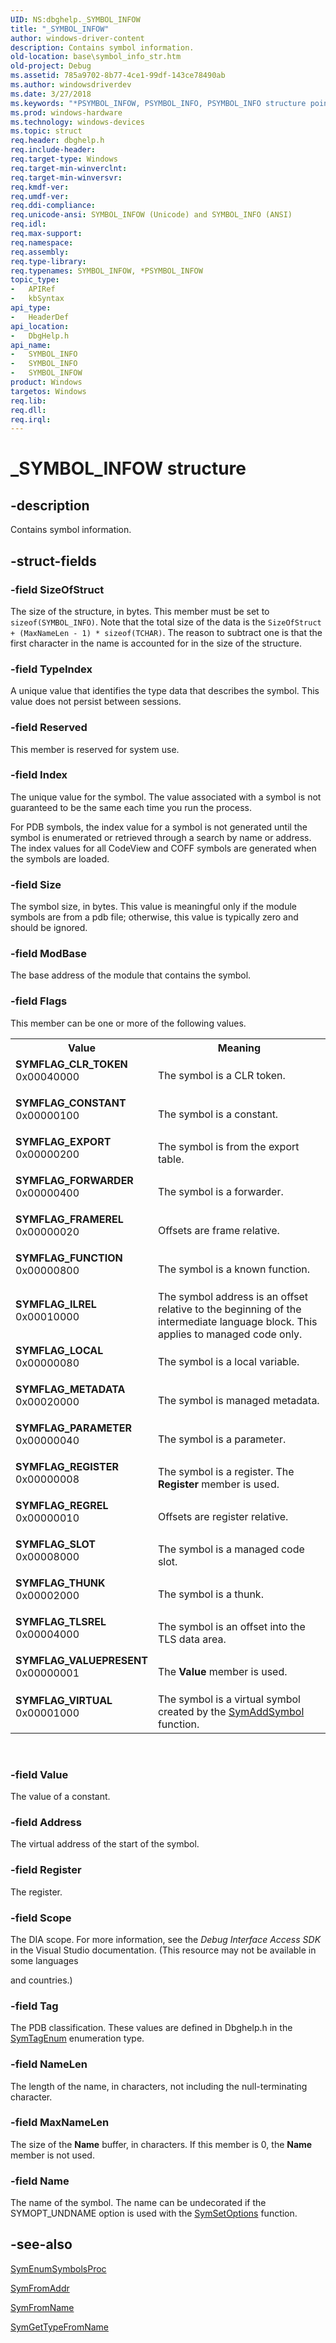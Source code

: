 ```yaml
---
UID: NS:dbghelp._SYMBOL_INFOW
title: "_SYMBOL_INFOW"
author: windows-driver-content
description: Contains symbol information.
old-location: base\symbol_info_str.htm
old-project: Debug
ms.assetid: 785a9702-8b77-4ce1-99df-143ce78490ab
ms.author: windowsdriverdev
ms.date: 3/27/2018
ms.keywords: "*PSYMBOL_INFOW, PSYMBOL_INFO, PSYMBOL_INFO structure pointer, SYMBOL_INFO, SYMBOL_INFO structure, SYMBOL_INFOW, SYMFLAG_CLR_TOKEN, SYMFLAG_CONSTANT, SYMFLAG_EXPORT, SYMFLAG_FORWARDER, SYMFLAG_FRAMEREL, SYMFLAG_FUNCTION, SYMFLAG_ILREL, SYMFLAG_LOCAL, SYMFLAG_METADATA, SYMFLAG_PARAMETER, SYMFLAG_REGISTER, SYMFLAG_REGREL, SYMFLAG_SLOT, SYMFLAG_THUNK, SYMFLAG_TLSREL, SYMFLAG_VALUEPRESENT, SYMFLAG_VIRTUAL, _SYMBOL_INFO, _SYMBOL_INFOW, _win32_symbol_info_str, base.symbol_info_str, dbghelp/PSYMBOL_INFO, dbghelp/SYMBOL_INFO, dbghelp/SYMBOL_INFOW"
ms.prod: windows-hardware
ms.technology: windows-devices
ms.topic: struct
req.header: dbghelp.h
req.include-header: 
req.target-type: Windows
req.target-min-winverclnt: 
req.target-min-winversvr: 
req.kmdf-ver: 
req.umdf-ver: 
req.ddi-compliance: 
req.unicode-ansi: SYMBOL_INFOW (Unicode) and SYMBOL_INFO (ANSI)
req.idl: 
req.max-support: 
req.namespace: 
req.assembly: 
req.type-library: 
req.typenames: SYMBOL_INFOW, *PSYMBOL_INFOW
topic_type:
-	APIRef
-	kbSyntax
api_type:
-	HeaderDef
api_location:
-	DbgHelp.h
api_name:
-	SYMBOL_INFO
-	SYMBOL_INFO
-	SYMBOL_INFOW
product: Windows
targetos: Windows
req.lib: 
req.dll: 
req.irql: 
---
```


# _SYMBOL_INFOW structure


## -description


Contains symbol information.


## -struct-fields




### -field SizeOfStruct

The size of the structure, in bytes. This member must be set to <code>sizeof(SYMBOL_INFO)</code>. Note that the total size of the data is the <code>SizeOfStruct + (MaxNameLen - 1) * sizeof(TCHAR)</code>. The reason to subtract one is that the first character in the name is accounted for in the size of the structure.


### -field TypeIndex

A unique value that identifies the type data that describes the symbol.  This value does not persist between sessions. 


### -field Reserved

This member is reserved for system use.


### -field Index

The unique value for the symbol. The value associated with a symbol is not guaranteed to be the same each time you run the process.

For PDB symbols, the index value for a symbol is not generated until the symbol is enumerated or retrieved through a search by name or address. The index values for all CodeView and COFF symbols are generated when the symbols are loaded.


### -field Size

The symbol size, in bytes. This value is meaningful only if the module symbols are from a pdb file;  otherwise, this value is typically zero and should be ignored.


### -field ModBase

The base address of the module that contains the symbol.


### -field Flags

This member can be one or more of the following values. 



<table>
<tr>
<th>Value</th>
<th>Meaning</th>
</tr>
<tr>
<td width="40%"><a id="SYMFLAG_CLR_TOKEN"></a><a id="symflag_clr_token"></a><dl>
<dt><b>SYMFLAG_CLR_TOKEN</b></dt>
<dt>0x00040000</dt>
</dl>
</td>
<td width="60%">
The symbol is a CLR token.

</td>
</tr>
<tr>
<td width="40%"><a id="SYMFLAG_CONSTANT"></a><a id="symflag_constant"></a><dl>
<dt><b>SYMFLAG_CONSTANT</b></dt>
<dt>0x00000100</dt>
</dl>
</td>
<td width="60%">
The symbol is a constant.

</td>
</tr>
<tr>
<td width="40%"><a id="SYMFLAG_EXPORT"></a><a id="symflag_export"></a><dl>
<dt><b>SYMFLAG_EXPORT</b></dt>
<dt>0x00000200</dt>
</dl>
</td>
<td width="60%">
The symbol is from the export table.

</td>
</tr>
<tr>
<td width="40%"><a id="SYMFLAG_FORWARDER"></a><a id="symflag_forwarder"></a><dl>
<dt><b>SYMFLAG_FORWARDER</b></dt>
<dt>0x00000400</dt>
</dl>
</td>
<td width="60%">
The symbol is a forwarder.

</td>
</tr>
<tr>
<td width="40%"><a id="SYMFLAG_FRAMEREL"></a><a id="symflag_framerel"></a><dl>
<dt><b>SYMFLAG_FRAMEREL</b></dt>
<dt>0x00000020</dt>
</dl>
</td>
<td width="60%">
Offsets are frame relative.

</td>
</tr>
<tr>
<td width="40%"><a id="SYMFLAG_FUNCTION"></a><a id="symflag_function"></a><dl>
<dt><b>SYMFLAG_FUNCTION</b></dt>
<dt>0x00000800</dt>
</dl>
</td>
<td width="60%">
The symbol is a known function.

</td>
</tr>
<tr>
<td width="40%"><a id="SYMFLAG_ILREL"></a><a id="symflag_ilrel"></a><dl>
<dt><b>SYMFLAG_ILREL</b></dt>
<dt>0x00010000</dt>
</dl>
</td>
<td width="60%">
The symbol address is an offset relative to the beginning of the intermediate language block. This applies to managed code only.

</td>
</tr>
<tr>
<td width="40%"><a id="SYMFLAG_LOCAL"></a><a id="symflag_local"></a><dl>
<dt><b>SYMFLAG_LOCAL</b></dt>
<dt>0x00000080</dt>
</dl>
</td>
<td width="60%">
The symbol is a local variable.

</td>
</tr>
<tr>
<td width="40%"><a id="SYMFLAG_METADATA"></a><a id="symflag_metadata"></a><dl>
<dt><b>SYMFLAG_METADATA</b></dt>
<dt>0x00020000</dt>
</dl>
</td>
<td width="60%">
The symbol is managed metadata.

</td>
</tr>
<tr>
<td width="40%"><a id="SYMFLAG_PARAMETER"></a><a id="symflag_parameter"></a><dl>
<dt><b>SYMFLAG_PARAMETER</b></dt>
<dt>0x00000040</dt>
</dl>
</td>
<td width="60%">
The symbol is a parameter.

</td>
</tr>
<tr>
<td width="40%"><a id="SYMFLAG_REGISTER"></a><a id="symflag_register"></a><dl>
<dt><b>SYMFLAG_REGISTER</b></dt>
<dt>0x00000008</dt>
</dl>
</td>
<td width="60%">
The symbol is a register. The <b>Register</b> member is used.

</td>
</tr>
<tr>
<td width="40%"><a id="SYMFLAG_REGREL"></a><a id="symflag_regrel"></a><dl>
<dt><b>SYMFLAG_REGREL</b></dt>
<dt>0x00000010</dt>
</dl>
</td>
<td width="60%">
Offsets are register relative.

</td>
</tr>
<tr>
<td width="40%"><a id="SYMFLAG_SLOT"></a><a id="symflag_slot"></a><dl>
<dt><b>SYMFLAG_SLOT</b></dt>
<dt>0x00008000</dt>
</dl>
</td>
<td width="60%">
The symbol is a managed code slot.
							

</td>
</tr>
<tr>
<td width="40%"><a id="SYMFLAG_THUNK"></a><a id="symflag_thunk"></a><dl>
<dt><b>SYMFLAG_THUNK</b></dt>
<dt>0x00002000</dt>
</dl>
</td>
<td width="60%">
The symbol is a thunk.
							

</td>
</tr>
<tr>
<td width="40%"><a id="SYMFLAG_TLSREL"></a><a id="symflag_tlsrel"></a><dl>
<dt><b>SYMFLAG_TLSREL</b></dt>
<dt>0x00004000</dt>
</dl>
</td>
<td width="60%">
The symbol is an offset into the TLS data area.
							

</td>
</tr>
<tr>
<td width="40%"><a id="SYMFLAG_VALUEPRESENT"></a><a id="symflag_valuepresent"></a><dl>
<dt><b>SYMFLAG_VALUEPRESENT</b></dt>
<dt>0x00000001</dt>
</dl>
</td>
<td width="60%">
The <b>Value</b> member is used.

</td>
</tr>
<tr>
<td width="40%"><a id="SYMFLAG_VIRTUAL"></a><a id="symflag_virtual"></a><dl>
<dt><b>SYMFLAG_VIRTUAL</b></dt>
<dt>0x00001000</dt>
</dl>
</td>
<td width="60%">
The symbol is a virtual symbol created by the 
<a href="https://msdn.microsoft.com/28405993-035f-4946-91c3-0e3e34fd8824">SymAddSymbol</a> function.
							

</td>
</tr>
</table>
 


### -field Value

The value of a constant.


### -field Address

The virtual address of the start of the symbol.


### -field Register

The register.


### -field Scope

The DIA scope. For more information, see the <i>Debug Interface Access SDK</i> in the Visual Studio documentation. (This resource may not be available in some languages 

and countries.)


### -field Tag

The PDB classification. These values are defined in Dbghelp.h in the <a href="http://go.microsoft.com/fwlink/p/?linkid=207077">SymTagEnum</a> enumeration type.


### -field NameLen

The length of the name, in characters, not including the null-terminating character.


### -field MaxNameLen

The size of the <b>Name</b> buffer, in characters. If this member is 0, the <b>Name</b> member is not used.


### -field Name

The name of the symbol. The name can be undecorated if the SYMOPT_UNDNAME option is used with the 
<a href="https://msdn.microsoft.com/15d72415-829f-4ba3-af80-1f3762cbebda">SymSetOptions</a> function.


## -see-also




<a href="https://msdn.microsoft.com/c9f9aad8-754d-4ec8-92a3-8cf1929b9d8a">SymEnumSymbolsProc</a>



<a href="https://msdn.microsoft.com/20338631-19ab-4ad8-9ba2-56fa4812b33e">SymFromAddr</a>



<a href="https://msdn.microsoft.com/26b9eba7-2038-4640-aeb2-3052889b14ea">SymFromName</a>



<a href="https://msdn.microsoft.com/3a48365f-3b8a-493d-9fd9-dde77be9ced2">SymGetTypeFromName</a>
 

 


